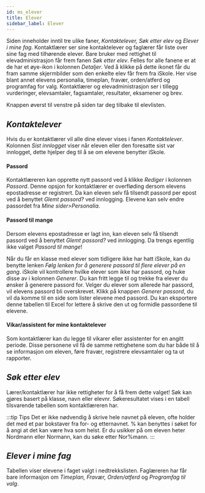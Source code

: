 ```yaml
---
id: ms_elever
title: Elever
sidebar_label: Elever
---
```


Siden inneholder inntil tre ulike faner, _Kontaktelever, Søk etter elev_ og _Elever i mine fag_. Kontaktlærer ser sine kontaktelever og faglærer får liste over sine fag med tilhørende elever. Bare bruker med rettighet til elevadministrasjon får frem fanen _Søk etter elev_. Felles for alle fanene er at de har et øye-ikon i kolonnen _Detaljer_. Ved å klikke på dette ikonet får du fram samme skjermbilder som den enkelte elev får frem fra iSkole. Her vise blant annet elevens personalia, timeplan, fravær, orden/atferd og programfag for valg. Kontaktlærer og elevadministrasjon ser i tillegg vurderinger, elevsamtaler, fagsamtaler, resultater, eksamener og brev. 

Knappen øverst til venstre på siden tar deg tilbake til elevlisten. 

## _Kontaktelever_
Hvis du er kontaktlærer vil alle dine elever vises i fanen _Kontaktelever_. Kolonnen _Sist innlogget_ viser når eleven eller den foresatte sist var innlogget, dette hjelper deg til å se om elevene benytter iSkole.

#### Passord
Kontaktlæreren kan opprette nytt passord ved å klikke _Rediger_ i kolonnen _Passord_. Denne opsjon for kontaktlærer er overfløding dersom elevens epostadresse er registrert. Da kan eleven selv få tilsendt passord per epost ved å benyttet _Glemt passord?_ ved innlogging. Elevene kan selv endre passordet fra _Mine sider>Personalia_.

#### Passord til mange
Dersom elevens epostadresse er lagt inn, kan eleven  selv få tilsendt passord ved å benyttet _Glemt passord?_ ved innlogging. Da trengs egentlig ikke valget _Passord til mange_!

Når du får en klasse med elever som tidligere ikke har hatt iSkole, kan du benytte lenken _Følg lenken for å generere passord til flere elever på en gang_. iSkole vil kontrollere hvilke elever som ikke har passord, og huke disse av i kolonnen _Generer_. Du kan fritt legge til og trekke fra elever du ønsker å generere passord for. Velger du elever som allerede har passord, vil elevens passord bli overskrevet. Klikk på knappen _Generer passord_, du vil da komme til en side som lister elevene med passord. Du kan eksportere denne tabellen til Excel for lettere å skrive den ut og formidle passordene til elevene. 

#### Vikar/assistent for mine kontaktelever
Som kontaktlærer kan du legge til vikarer eller assistenter for en angitt periode. Disse personene vil få de samme rettighetene som du har både til å se informasjon om eleven, føre fravær, registrere elevsamtaler og ta ut rapporter.

## _Søk etter elev_
Lærer/kontaktlærer har ikke rettigheter for å få frem dette valget!
Søk kan gjøres basert på klasse, navn eller elevnr. Søkeresultatet vises i en tabell tilsvarende tabellen som kontaktlæreren har. 

:::tip Tips
Det er ikke nødvendig å skrive hele navnet på eleven, ofte holder det med et par bokstaver fra for- og etternavnet. % kan benyttes i søket for å angi at det kan være hva som helst. Er du usikker på om eleven heter Nordmann eller Normann, kan du søke etter Nor%mann.
:::

## _Elever i mine fag_
Tabellen viser elevene i faget valgt i nedtrekkslisten. Faglæreren har får bare informasjon om _Timeplan, Fravær, Orden/atferd_ og _Programfag til valg_.
